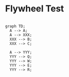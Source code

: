 
# Flywheel Test

<script src="https://cdn.jsdelivr.net/npm/mermaid@8/dist/mermaid.min.js"></script>

<script>mermaid.initialize({startOnLoad:true});</script>


```mermaid

graph TD;
  A --> A;
  A --> XXX;
  XXX --> B;
  XXX --> C;
  
  A --> YYY;
  YYY --> Q;
  YYY --> W;
  YYY --> E;
  YYY --> R;

```